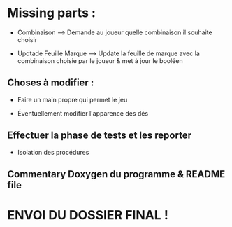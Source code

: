 # Missing parts : 

- Combinaison --> Demande au joueur quelle combinaison il souhaite choisir

- Updtade Feuille Marque --> Update la feuille de marque avec la combinaison choisie par le joueur & met à jour le booléen

## Choses à modifier :

- Faire un main propre qui permet le jeu

- Éventuellement modifier l'apparence des dés

## Effectuer la phase de tests et les reporter 

- Isolation des procédures

## Commentary Doxygen du programme & README file

# ENVOI DU DOSSIER FINAL !
